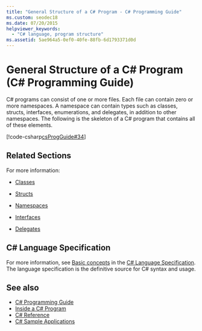 ```yaml
---
title: "General Structure of a C# Program - C# Programming Guide"
ms.custom: seodec18
ms.date: 07/20/2015
helpviewer_keywords: 
  - "C# language, program structure"
ms.assetid: 5ae964a5-0ef0-40fe-88fb-6d1793371d0d
---
```

# General Structure of a C# Program (C# Programming Guide)
C# programs can consist of one or more files. Each file can contain zero or more namespaces. A namespace can contain types such as classes, structs, interfaces, enumerations, and delegates, in addition to other namespaces. The following is the skeleton of a C# program that contains all of these elements.  
  
 [!code-csharp[csProgGuide#34](../../../csharp/programming-guide/inside-a-program/codesnippet/CSharp/general-structure-of-a-csharp-program_1.cs)]  
  
## Related Sections  
 For more information:  
  
-   [Classes](../../../csharp/programming-guide/classes-and-structs/classes.md)  
  
-   [Structs](../../../csharp/programming-guide/classes-and-structs/structs.md)  
  
-   [Namespaces](../../../csharp/programming-guide/namespaces/index.md)  
  
-   [Interfaces](../../../csharp/programming-guide/interfaces/index.md)  
  
-   [Delegates](../../../csharp/programming-guide/delegates/index.md)  
  
## C# Language Specification  

For more information, see [Basic concepts](~/_csharplang/spec/basic-concepts.md) in the [C# Language Specification](../../language-reference/language-specification/index.md). The language specification is the definitive source for C# syntax and usage.
  
## See also

- [C# Programming Guide](../../../csharp/programming-guide/index.md)  
- [Inside a C# Program](../../../csharp/programming-guide/inside-a-program/index.md)  
- [C# Reference](../../../csharp/language-reference/index.md)  
- [C# Sample Applications](https://msdn.microsoft.com/library/9a9d7aaa-51d3-4224-b564-95409b0f3e15)
